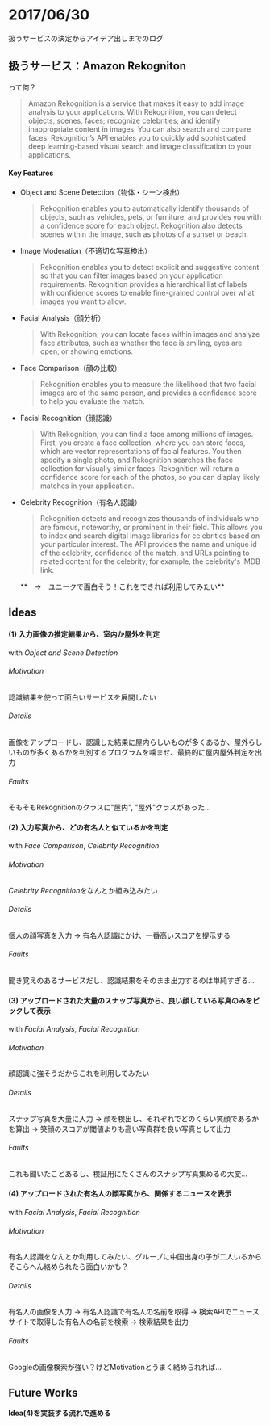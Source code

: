 # 2017/06/30  
扱うサービスの決定からアイデア出しまでのログ
## 扱うサービス：Amazon Rekogniton  
って何？
>Amazon Rekognition is a service that makes it easy to add image analysis to your applications. With Rekognition, you can detect objects, scenes, faces; recognize celebrities; and identify inappropriate content in images. You can also search and compare faces. Rekognition’s API enables you to quickly add sophisticated deep learning-based visual search and image classification to your applications.  

#### Key Features
* Object and Scene Detection（物体・シーン検出）  
  >Rekognition enables you to automatically identify thousands of objects, such as vehicles, pets, or furniture, and provides you with a confidence score for each object. Rekognition also detects scenes within the image, such as photos of a sunset or beach.  
* Image Moderation（不適切な写真検出）  
  >Rekognition enables you to detect explicit and suggestive content so that you can filter images based on your application requirements. Rekognition provides a hierarchical list of labels with confidence scores to enable fine-grained control over what images you want to allow.  
* Facial Analysis（顔分析）  
  >With Rekognition, you can locate faces within images and analyze face attributes, such as whether the face is smiling, eyes are open, or showing emotions.  
* Face Comparison（顔の比較）  
  >Rekognition enables you to measure the likelihood that two facial images are of the same person, and provides a confidence score to help you evaluate the match.
* Facial Recognition（顔認識）  
  >With Rekognition, you can find a face among millions of images. First, you create a face collection, where you can store faces, which are vector representations of facial features. You then specify a single photo, and Rekognition searches the face collection for visually similar faces. Rekognition will return a confidence score for each of the photos, so you can display likely matches in your application.  
* Celebrity Recognition（有名人認識）  
  >Rekognition detects and recognizes thousands of individuals who are famous, noteworthy, or prominent in their field. This allows you to index and search digital image libraries for celebrities based on your particular interest. The API provides the name and unique id of the celebrity, confidence of the match, and URLs pointing to related content for the celebrity, for example, the celebrity's IMDB link.  

  **　→　ユニークで面白そう！これをできれば利用してみたい**

## Ideas  
#### (1) 入力画像の推定結果から、室内か屋外を判定  
with *Object and Scene Detection*  
###### Motivation  
認識結果を使って面白いサービスを展開したい  
###### Details  
画像をアップロードし、認識した結果に屋内らしいものが多くあるか、屋外らしいものが多くあるかを判別するプログラムを噛ませ、最終的に屋内屋外判定を出力  
###### Faults  
そもそもRekognitionのクラスに"屋内", "屋外"クラスがあった...  

#### (2) 入力写真から、どの有名人と似ているかを判定  
with *Face Comparison*, *Celebrity Recognition*  
###### Motivation  
*Celebrity Recognition*をなんとか組み込みたい　　
###### Details  
個人の顔写真を入力 → 有名人認識にかけ、一番高いスコアを提示する  
###### Faults  
聞き覚えのあるサービスだし、認識結果をそのまま出力するのは単純すぎる...  

#### (3) アップロードされた大量のスナップ写真から、良い顔している写真のみをピックして表示  
with *Facial Analysis*, *Facial Recognition*  
###### Motivation  
顔認識に強そうだからこれを利用してみたい　　　　
###### Details  
スナップ写真を大量に入力 → 顔を検出し、それぞれでどのくらい笑顔であるかを算出 → 笑顔のスコアが閾値よりも高い写真群を良い写真として出力    
###### Faults  
これも聞いたことあるし、検証用にたくさんのスナップ写真集めるの大変...  
#### (4) アップロードされた有名人の顔写真から、関係するニュースを表示  
with *Facial Analysis*, *Facial Recognition*  
###### Motivation  
有名人認識をなんとか利用してみたい、グループに中国出身の子が二人いるからそこらへん絡められたら面白いかも？  　　　　
###### Details  
有名人の画像を入力 → 有名人認識で有名人の名前を取得 → 検索APIでニュースサイトで取得した有名人の名前を検索 → 検索結果を出力   
###### Faults  
Googleの画像検索が強い？けどMotivationとうまく絡められれば...

## Future Works  
**Idea(4)を実装する流れで進める**
